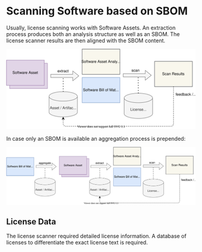 # Scanning Software based on SBOM

Usually, license scanning works with Software Assets. An extraction process produces both an analysis structure as well 
as an SBOM. The license scanner results are then aligned with the SBOM content.

![Asset Scanning from Asset](figures/05-asset-to-scan.svg)

In case only an SBOM is available an aggregation process is prepended:

![Asset Scanning from SBOM](figures/06-sbom-to-scan.svg)

## License Data

The license scanner required detailed license information. A database of licenses to differentiate the exact license
text is required.